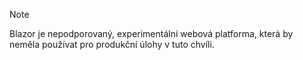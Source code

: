 > [!NOTE]
> Blazor je nepodporovaný, experimentální webová platforma, která by neměla používat pro produkční úlohy v tuto chvíli.
